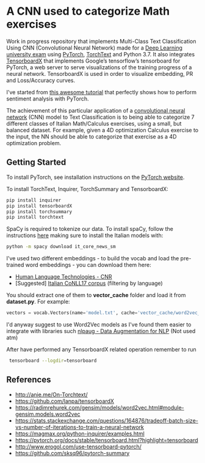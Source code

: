 # A CNN used to categorize Math exercises
Work in progress repository that implements Multi-Class Text Classification Using CNN (Convolutional Neural Network) made for a [Deep Learning university exam](http://www.unife.it/ing/lm.infoauto/deep-learning/scheda-insegnamento-1/en) using [PyTorch](https://github.com/pytorch/pytorch), [TorchText](https://github.com/pytorch/text) and Python 3.7.
It also integrates [TensorboardX](https://github.com/lanpa/tensorboardX) that implements Google’s tensorflow’s tensorboard for PyTorch, a web server to serve visualizations of the training progress of a neural network. 
TensorboardX is used in order to visualize embedding, PR and Loss/Accuracy curves. 

I've started from [this awesome tutorial](https://github.com/bentrevett/pytorch-sentiment-analysis) that perfectly shows how to perform sentiment analysis with PyTorch.

The achievement of this particular application of a [convolutional neural network](https://arxiv.org/abs/1408.5882) (CNN) model to Text Classification is to being able to categorize 7 different classes of Italian Math/Calculus exercises, using a small, but balanced dataset.
For example, given a 4D optimization Calculus exercise to the input, the NN should be able to categorize that exercise as a 4D optimization problem.




## Getting Started

To install PyTorch, see installation instructions on the [PyTorch website](pytorch.org).

To install TorchText, Inquirer, TorchSummary and TensorboardX:

``` bash
pip install inquirer
pip install tensorboardX
pip install torchsummary
pip install torchtext
```

 SpaCy is required to tokenize our data. To install spaCy, follow the instructions [here](https://spacy.io/usage/) making sure to install the Italian models with:

``` bash
python -m spacy download it_core_news_sm
```

I've used two different embeddings - to build the vocab and load the pre-trained word embeddings - you can download them here:
- [Human Language Technologies - CNR](http://hlt.isti.cnr.it/wordembeddings/)
- [Suggested] [Italian CoNLL17 corpus](http://vectors.nlpl.eu/repository/) (filtering by language) 

You should extract one of them to **vector_cache** folder and load it from **dataset.py**.
For example:
```python
vectors = vocab.Vectors(name='model.txt', cache='vector_cache/word2vec_CoNLL17')
```

I'd anyway suggest to use Word2Vec models as I've found them easier to integrate with libraries such [nlpaug - Data Augmentation for NLP](https://github.com/makcedward/nlpaug) (Not used atm)

After have performed any TensorboardX related operation remember to run 
``` bash
 tensorboard --logdir=tensorboard    
```

## References

- http://anie.me/On-Torchtext/
- https://github.com/lanpa/tensorboardX
- https://radimrehurek.com/gensim/models/word2vec.html#module-gensim.models.word2vec
- https://stats.stackexchange.com/questions/164876/tradeoff-batch-size-vs-number-of-iterations-to-train-a-neural-network
- https://magmax.org/python-inquirer/examples.html
- https://pytorch.org/docs/stable/tensorboard.html?highlight=tensorboard
- http://www.erogol.com/use-tensorboard-pytorch/
- https://github.com/sksq96/pytorch-summary

